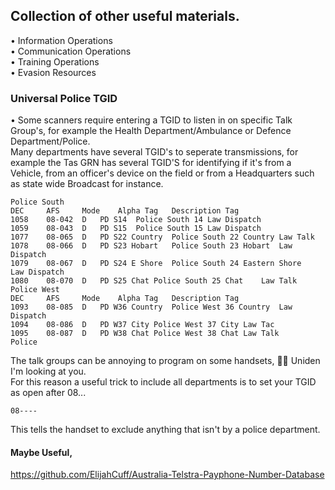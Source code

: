 ## Collection of other useful materials.    
• Information Operations   
• Communication Operations   
• Training Operations   
• Evasion Resources    
   
### Universal Police TGID    
• Some scanners require entering a TGID to listen in on specific Talk Group's, for example the Health Department/Ambulance or Defence Department/Police.   
Many departments have several TGID's to seperate transmissions, for example the Tas GRN has several TGID'S for identifying if it's from a Vehicle, from an officer's device on the field or from a Headquarters such as state wide Broadcast for instance.
      
```
Police South 
DEC 	AFS 	Mode 	Alpha Tag	Description	Tag
1058	08-042	D	PD S14	Police South 14	Law Dispatch
1059	08-043	D	PD S15	Police South 15	Law Dispatch
1077	08-065	D	PD S22 Country	Police South 22 Country	Law Talk
1078	08-066	D	PD S23 Hobart	Police South 23 Hobart	Law Dispatch
1079	08-067	D	PD S24 E Shore	Police South 24 Eastern Shore	Law Dispatch
1080	08-070	D	PD S25 Chat	Police South 25 Chat	Law Talk
Police West 
DEC 	AFS 	Mode 	Alpha Tag	Description	Tag
1093	08-085	D	PD W36 Country	Police West 36 Country	Law Dispatch
1094	08-086	D	PD W37 City	Police West 37 City	Law Tac
1095	08-087	D	PD W38 Chat	Police West 38 Chat	Law Talk
Police 
```

The talk groups can be annoying to program on some handsets, 🕵️‍♂️ Uniden I'm looking at you.      
For this reason a useful trick to include all departments is to set your TGID as open after 08...
```
08----
```
This tells the handset to exclude anything that isn't by a police department.     

  
#### Maybe Useful,   
https://github.com/ElijahCuff/Australia-Telstra-Payphone-Number-Database
